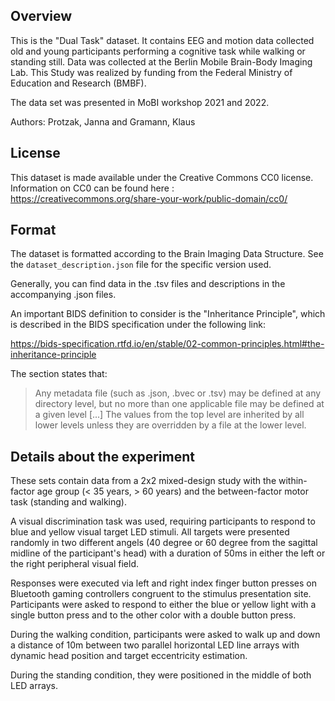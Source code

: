 Overview
--------
This is the "Dual Task" dataset.
It contains EEG and motion data collected old and young participants
performing a cognitive task while walking or standing still.
Data was collected at the Berlin Mobile Brain-Body Imaging Lab.
This Study was realized by funding from the Federal Ministry of Education and Research (BMBF).

The data set was presented in MoBI workshop 2021 and 2022.

Authors: Protzak, Janna and Gramann, Klaus


License
-------
This dataset is made available under the Creative Commons CC0 license. 
Information on CC0 can be found here : https://creativecommons.org/share-your-work/public-domain/cc0/


Format
------
The dataset is formatted according to the Brain Imaging Data Structure. See the
`dataset_description.json` file for the specific version used.

Generally, you can find data in the .tsv files and descriptions in the
accompanying .json files.

An important BIDS definition to consider is the "Inheritance Principle", which
is described in the BIDS specification under the following link:

https://bids-specification.rtfd.io/en/stable/02-common-principles.html#the-inheritance-principle

The section states that:

> Any metadata file (such as .json, .bvec or .tsv) may be defined at any directory level,
> but no more than one applicable file may be defined at a given level [...]
> The values from the top level are inherited by all lower levels unless
> they are overridden by a file at the lower level.


Details about the experiment
----------------------------

These sets contain data from a 2x2 mixed-design study with the within-factor age group 
(< 35 years, > 60 years) and the between-factor motor task (standing and walking).

A visual discrimination task was used, requiring participants to respond to 
blue and yellow visual target LED stimuli. 
All targets were presented randomly in two different angels 
(40 degree or 60 degree from the sagittal midline of the participant's head) 
with a duration of 50ms in either the left or the right peripheral visual field. 

Responses were executed via left and right index finger button presses 
on Bluetooth gaming controllers congruent to the stimulus presentation site. 
Participants were asked to respond to either the blue or yellow light 
with a single button press and to the other color with a double button press.

During the walking condition, participants were asked to walk up and down 
a distance of 10m between two parallel horizontal LED line arrays 
with dynamic head position and target eccentricity estimation. 

During the standing condition, they were positioned in the middle of both LED arrays.







